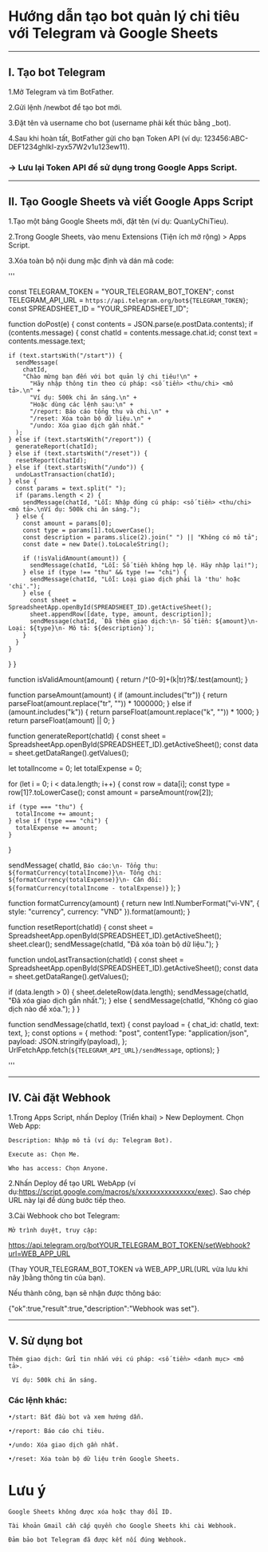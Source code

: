 # Hướng dẫn tạo bot quản lý chi tiêu với Telegram và Google Sheets

---

## I. Tạo bot Telegram
  1.Mở Telegram và tìm BotFather.
 
  2.Gửi lệnh /newbot để tạo bot mới.
 
  3.Đặt tên và username cho bot (username phải kết thúc bằng _bot).
 
  4.Sau khi hoàn tất, BotFather gửi cho bạn Token API (ví dụ: 123456:ABC-DEF1234ghIkl-zyx57W2v1u123ew11).
 
###  → Lưu lại Token API để sử dụng trong Google Apps Script.

---

## II. Tạo Google Sheets và viết Google Apps Script

  1.Tạo một bảng Google Sheets mới, đặt tên (ví dụ: QuanLyChiTieu). 
 
  2.Trong Google Sheets, vào menu Extensions (Tiện ích mở rộng) > Apps Script.
 
  3.Xóa toàn bộ nội dung mặc định và dán mã code:

  
  '''

  
  const TELEGRAM_TOKEN = "YOUR_TELEGRAM_BOT_TOKEN";
const TELEGRAM_API_URL = `https://api.telegram.org/bot${TELEGRAM_TOKEN}`;
const SPREADSHEET_ID = "YOUR_SPREADSHEET_ID";

function doPost(e) {
  const contents = JSON.parse(e.postData.contents);
  if (contents.message) {
    const chatId = contents.message.chat.id;
    const text = contents.message.text;

    if (text.startsWith("/start")) {
      sendMessage(
        chatId,
        "Chào mừng bạn đến với bot quản lý chi tiêu!\n" +
          "Hãy nhập thông tin theo cú pháp: <số tiền> <thu/chi> <mô tả>.\n" +
          "Ví dụ: 500k chi ăn sáng.\n" +
          "Hoặc dùng các lệnh sau:\n" +
          "/report: Báo cáo tổng thu và chi.\n" +
          "/reset: Xóa toàn bộ dữ liệu.\n" +
          "/undo: Xóa giao dịch gần nhất."
      );
    } else if (text.startsWith("/report")) {
      generateReport(chatId);
    } else if (text.startsWith("/reset")) {
      resetReport(chatId);
    } else if (text.startsWith("/undo")) {
      undoLastTransaction(chatId);
    } else {
      const params = text.split(" ");
      if (params.length < 2) {
        sendMessage(chatId, "Lỗi: Nhập đúng cú pháp: <số tiền> <thu/chi> <mô tả>.\nVí dụ: 500k chi ăn sáng.");
      } else {
        const amount = params[0];
        const type = params[1].toLowerCase();
        const description = params.slice(2).join(" ") || "Không có mô tả";
        const date = new Date().toLocaleString();

        if (!isValidAmount(amount)) {
          sendMessage(chatId, "Lỗi: Số tiền không hợp lệ. Hãy nhập lại!");
        } else if (type !== "thu" && type !== "chi") {
          sendMessage(chatId, "Lỗi: Loại giao dịch phải là 'thu' hoặc 'chi'.");
        } else {
          const sheet = SpreadsheetApp.openById(SPREADSHEET_ID).getActiveSheet();
          sheet.appendRow([date, type, amount, description]);
          sendMessage(chatId, `Đã thêm giao dịch:\n- Số tiền: ${amount}\n- Loại: ${type}\n- Mô tả: ${description}`);
        }
      }
    }
  }
}

function isValidAmount(amount) {
  return /^[0-9]+(k|tr)?$/.test(amount);
}

function parseAmount(amount) {
  if (amount.includes("tr")) {
    return parseFloat(amount.replace("tr", "")) * 1000000;
  } else if (amount.includes("k")) {
    return parseFloat(amount.replace("k", "")) * 1000;
  }
  return parseFloat(amount) || 0;
}

function generateReport(chatId) {
  const sheet = SpreadsheetApp.openById(SPREADSHEET_ID).getActiveSheet();
  const data = sheet.getDataRange().getValues();

  let totalIncome = 0;
  let totalExpense = 0;

  for (let i = 0; i < data.length; i++) {
    const row = data[i];
    const type = row[1]?.toLowerCase();
    const amount = parseAmount(row[2]);

    if (type === "thu") {
      totalIncome += amount;
    } else if (type === "chi") {
      totalExpense += amount;
    }
  }

  sendMessage(
    chatId,
    `Báo cáo:\n- Tổng thu: ${formatCurrency(totalIncome)}\n- Tổng chi: ${formatCurrency(totalExpense)}\n- Cân đối: ${formatCurrency(totalIncome - totalExpense)}`
  );
}

function formatCurrency(amount) {
  return new Intl.NumberFormat("vi-VN", { style: "currency", currency: "VND" }).format(amount);
}

function resetReport(chatId) {
  const sheet = SpreadsheetApp.openById(SPREADSHEET_ID).getActiveSheet();
  sheet.clear();
  sendMessage(chatId, "Đã xóa toàn bộ dữ liệu.");
}

function undoLastTransaction(chatId) {
  const sheet = SpreadsheetApp.openById(SPREADSHEET_ID).getActiveSheet();
  const data = sheet.getDataRange().getValues();

  if (data.length > 0) {
    sheet.deleteRow(data.length);
    sendMessage(chatId, "Đã xóa giao dịch gần nhất.");
  } else {
    sendMessage(chatId, "Không có giao dịch nào để xóa.");
  }
}

function sendMessage(chatId, text) {
  const payload = {
    chat_id: chatId,
    text: text,
  };
  const options = {
    method: "post",
    contentType: "application/json",
    payload: JSON.stringify(payload),
  };  UrlFetchApp.fetch(`${TELEGRAM_API_URL}/sendMessage`, options);
}

'''

---

## IV. Cài đặt Webhook

  1.Trong Apps Script, nhấn Deploy (Triển khai) > New Deployment.
Chọn Web App:

	Description: Nhập mô tả (ví dụ: Telegram Bot).
 
	Execute as: Chọn Me.
 
	Who has access: Chọn Anyone.
 
  2.Nhấn Deploy để tạo URL WebApp (ví dụ:https://script.google.com/macros/s/xxxxxxxxxxxxxxx/exec). Sao chép URL này lại để dùng bước tiếp theo.

 
  3.Cài Webhook cho bot Telegram:
 
    Mở trình duyệt, truy cập:
 
   https://api.telegram.org/botYOUR_TELEGRAM_BOT_TOKEN/setWebhook?url=WEB_APP_URL

(Thay YOUR_TELEGRAM_BOT_TOKEN và WEB_APP_URL(URL vừa lưu khi nãy )bằng thông tin của bạn).

  Nếu thành công, bạn sẽ nhận được thông báo:
 
{"ok":true,"result":true,"description":"Webhook was set"}.

---

## V. Sử dụng bot
	Thêm giao dịch: Gửi tin nhắn với cú pháp: <số tiền> <danh mục> <mô tả>.
 
     Ví dụ: 500k chi ăn sáng.
  ### Các lệnh khác:
	•/start: Bắt đầu bot và xem hướng dẫn.
 
	•/report: Báo cáo chi tiêu.
 
	•/undo: Xóa giao dịch gần nhất.
 
	•/reset: Xóa toàn bộ dữ liệu trên Google Sheets.


# Lưu ý
	Google Sheets không được xóa hoặc thay đổi ID.
 
	Tài khoản Gmail cần cấp quyền cho Google Sheets khi cài Webhook.
 
	Đảm bảo bot Telegram đã được kết nối đúng Webhook.

